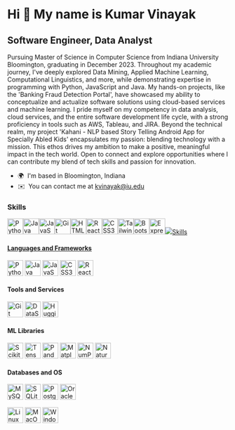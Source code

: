 Hi 👋 My name is Kumar Vinayak
==============================

Software Engineer, Data Analyst
-------------------------------

Pursuing Master of Science in Computer Science from Indiana University Bloomington, graduating in December 2023. Throughout my academic journey, I've deeply explored Data Mining, Applied Machine Learning, Computational Linguistics, and more, while demonstrating expertise in programming with Python, JavaScript and Java. My hands-on projects, like the 'Banking Fraud Detection Portal', have showcased my ability to conceptualize and actualize software solutions using cloud-based services and machine learning. I pride myself on my competency in data analysis, cloud services, and the entire software development life cycle, with a strong proficiency in tools such as AWS, Tableau, and JIRA. Beyond the technical realm, my project 'Kahani - NLP based Story Telling Android App for Specially Abled Kids' encapsulates my passion: blending technology with a mission. This ethos drives my ambition to make a positive, meaningful impact in the tech world. Open to connect and explore opportunities where I can contribute my blend of tech skills and passion for innovation.

* 🌍  I'm based in Bloomington, Indiana
* ✉️  You can contact me at [kvinayak@iu.edu](mailto:kvinayak@iu.edu)

### Skills


<p align="left">
<a href="https://www.python.org/" target="_blank" rel="noreferrer"><img src="https://raw.githubusercontent.com/danielcranney/readme-generator/main/public/icons/skills/python-colored.svg" width="36" height="36" alt="Python" /></a><a href="https://www.oracle.com/java/" target="_blank" rel="noreferrer"><img src="https://raw.githubusercontent.com/danielcranney/readme-generator/main/public/icons/skills/java-colored.svg" width="36" height="36" alt="Java" /></a><a href="https://developer.mozilla.org/en-US/docs/Web/JavaScript" target="_blank" rel="noreferrer"><img src="https://raw.githubusercontent.com/danielcranney/readme-generator/main/public/icons/skills/javascript-colored.svg" width="36" height="36" alt="JavaScript" /></a><a href="https://git-scm.com/" target="_blank" rel="noreferrer"><img src="https://raw.githubusercontent.com/danielcranney/readme-generator/main/public/icons/skills/git-colored.svg" width="36" height="36" alt="Git" /></a><a href="https://developer.mozilla.org/en-US/docs/Glossary/HTML5" target="_blank" rel="noreferrer"><img src="https://raw.githubusercontent.com/danielcranney/readme-generator/main/public/icons/skills/html5-colored.svg" width="36" height="36" alt="HTML5" /></a><a href="https://reactjs.org/" target="_blank" rel="noreferrer"><img src="https://raw.githubusercontent.com/danielcranney/readme-generator/main/public/icons/skills/react-colored.svg" width="36" height="36" alt="React" /></a><a href="https://www.w3.org/TR/CSS/#css" target="_blank" rel="noreferrer"><img src="https://raw.githubusercontent.com/danielcranney/readme-generator/main/public/icons/skills/css3-colored.svg" width="36" height="36" alt="CSS3" /></a><a href="https://tailwindcss.com/" target="_blank" rel="noreferrer"><img src="https://raw.githubusercontent.com/danielcranney/readme-generator/main/public/icons/skills/tailwindcss-colored.svg" width="36" height="36" alt="TailwindCSS" /></a><a href="https://getbootstrap.com/" target="_blank" rel="noreferrer"><img src="https://raw.githubusercontent.com/danielcranney/readme-generator/main/public/icons/skills/bootstrap-colored.svg" width="36" height="36" alt="Bootstrap" /></a><a href="https://expressjs.com/" target="_blank" rel="noreferrer"><img src="https://raw.githubusercontent.com/danielcranney/readme-generator/main/public/icons/skills/express-colored-dark.svg" width="36" height="36" alt="Express" /></a><a href="https://www.mysql.com/" target="_blank" rel="noreferrer"><img src="https://raw.githubusercontent.com/danielcranney/rea…

### Skills

#### Languages and Frameworks
<p align="left">
  <a href="https://www.python.org/" target="_blank" rel="noreferrer"><img src="https://raw.githubusercontent.com/danielcranney/readme-generator/main/public/icons/skills/python-colored.svg" width="36" height="36" alt="Python" /></a>
  <a href="https://www.oracle.com/java/" target="_blank" rel="noreferrer"><img src="https://raw.githubusercontent.com/danielcranney/readme-generator/main/public/icons/skills/java-colored.svg" width="36" height="36" alt="Java" /></a>
  <a href="https://developer.mozilla.org/en-US/docs/Web/JavaScript" target="_blank" rel="noreferrer"><img src="https://raw.githubusercontent.com/danielcranney/readme-generator/main/public/icons/skills/javascript-colored.svg" width="36" height="36" alt="JavaScript" /></a>
  <a href="https://www.w3.org/TR/CSS/#css" target="_blank" rel="noreferrer"><img src="https://raw.githubusercontent.com/danielcranney/readme-generator/main/public/icons/skills/css3-colored.svg" width="36" height="36" alt="CSS3" /></a>
  <a href="https://reactjs.org/" target="_blank" rel="noreferrer"><img src="https://raw.githubusercontent.com/danielcranney/readme-generator/main/public/icons/skills/react-colored.svg" width="36" height="36" alt="ReactJS" /></a>
</p>

#### Tools and Services
<p align="left">
  <a href="https://git-scm.com/" target="_blank" rel="noreferrer"><img src="https://raw.githubusercontent.com/danielcranney/readme-generator/main/public/icons/skills/git-colored.svg" width="36" height="36" alt="Git" /></a>
  <a href="https://www.datastax.com/" target="_blank" rel="noreferrer"><img src="<ICON_URL>" width="36" height="36" alt="DataStax" /></a>
  <a href="https://huggingface.co/" target="_blank" rel="noreferrer"><img src="<ICON_URL>" width="36" height="36" alt="Hugging Face" /></a>
  <!-- Add icons for Docker, Hadoop, Tableau, AWS, Firebase, LangChain as per availability -->
</p>

#### ML Libraries
<p align="left">
  <a href="https://scikit-learn.org/" target="_blank" rel="noreferrer"><img src="<ICON_URL>" width="36" height="36" alt="Scikit-Learn" /></a>
  <a href="https://www.tensorflow.org/" target="_blank" rel="noreferrer"><img src="<ICON_URL>" width="36" height="36" alt="TensorFlow" /></a>
  <a href="https://pandas.pydata.org/" target="_blank" rel="noreferrer"><img src="<ICON_URL>" width="36" height="36" alt="Pandas" /></a>
  <a href="https://matplotlib.org/" target="_blank" rel="noreferrer"><img src="<ICON_URL>" width="36" height="36" alt="Matplotlib" /></a>
  <a href="https://numpy.org/" target="_blank" rel="noreferrer"><img src="<ICON_URL>" width="36" height="36" alt="NumPy" /></a>
  <a href="https://www.nltk.org/" target="_blank" rel="noreferrer"><img src="<ICON_URL>" width="36" height="36" alt="Natural Language Toolkit" /></a>
</p>

#### Databases and OS
<p align="left">
  <a href="https://www.mysql.com/" target="_blank" rel="noreferrer"><img src="<ICON_URL>" width="36" height="36" alt="MySQL" /></a>
  <a href="https://www.sqlite.org/" target="_blank" rel="noreferrer"><img src="<ICON_URL>" width="36" height="36" alt="SQLite" /></a>
  <a href="https://www.postgresql.org/" target="_blank" rel="noreferrer"><img src="<ICON_URL>" width="36" height="36" alt="PostgreSQL" /></a>
  <a href="https://www.oracle.com/database/" target="_blank" rel="noreferrer"><img src="<ICON_URL>" width="36" height="36" alt="Oracle DB" /></a>
</p>
<p align="left">
  <img src="https://raw.githubusercontent.com/danielcranney/readme-generator/main/public/icons/skills/linux-colored.svg" width="36" height="36" alt="Linux" />
  <img src="https://raw.githubusercontent.com/danielcranney/readme-generator/main/public/icons/skills/apple-colored.svg" width="36" height="36" alt="MacOS" />
  <img src="https://raw.githubusercontent.com/danielcranney/readme-generator/main/public/icons/skills/windows-colored.svg" width="36" height="36" alt="Windows" />
</p>

